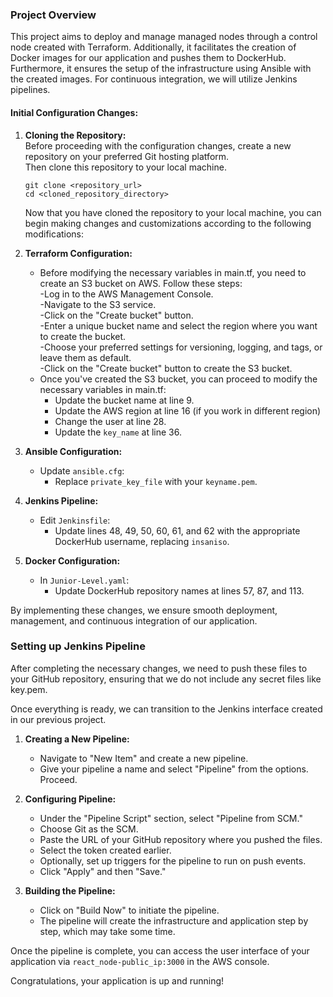 ### Project Overview

This project aims to deploy and manage managed nodes through a control node created with Terraform. Additionally, it facilitates the creation of Docker images for our application and pushes them to DockerHub. Furthermore, it ensures the setup of the infrastructure using Ansible with the created images. For continuous integration, we will utilize Jenkins pipelines.

#### Initial Configuration Changes:  
1. **Cloning the Repository:**   
   Before proceeding with the configuration changes, create a new repository on your preferred Git hosting platform.  
   Then clone this repository to your local machine.  
   ``` 
   git clone <repository_url>  
   cd <cloned_repository_directory>
   ``` 
   Now that you have cloned the repository to your local machine, you can begin making changes and customizations according to the following modifications:  

2. **Terraform Configuration:**
   - Before modifying the necessary variables in main.tf, you need to create an S3 bucket on AWS. Follow these steps:  
      -Log in to the AWS Management Console.  
      -Navigate to the S3 service.  
      -Click on the "Create bucket" button.  
      -Enter a unique bucket name and select the region where you want to create the bucket.  
      -Choose your preferred settings for versioning, logging, and tags, or leave them as default.  
      -Click on the "Create bucket" button to create the S3 bucket.  
   - Once you've created the S3 bucket, you can proceed to modify the necessary variables in main.tf:
     - Update the bucket name at line 9.
     - Update the AWS region at line 16 (if you work in different region)  
     - Change the user at line 28.  
     - Update the `key_name` at line 36.  

3. **Ansible Configuration:**
   - Update `ansible.cfg`:
     - Replace `private_key_file` with your `keyname.pem`.

4. **Jenkins Pipeline:**
   - Edit `Jenkinsfile`:
     - Update lines 48, 49, 50, 60, 61, and 62 with the appropriate DockerHub username, replacing `insaniso`.

5. **Docker Configuration:**
   - In `Junior-Level.yaml`:
     - Update DockerHub repository names at lines 57, 87, and 113.

By implementing these changes, we ensure smooth deployment, management, and continuous integration of our application.

### Setting up Jenkins Pipeline

After completing the necessary changes, we need to push these files to your GitHub repository, ensuring that we do not include any secret files like key.pem.

Once everything is ready, we can transition to the Jenkins interface created in our previous project.

1. **Creating a New Pipeline:**
   - Navigate to "New Item" and create a new pipeline.
   - Give your pipeline a name and select "Pipeline" from the options. Proceed.

2. **Configuring Pipeline:**
   - Under the "Pipeline Script" section, select "Pipeline from SCM."
   - Choose Git as the SCM.
   - Paste the URL of your GitHub repository where you pushed the files.
   - Select the token created earlier.
   - Optionally, set up triggers for the pipeline to run on push events.
   - Click "Apply" and then "Save."

3. **Building the Pipeline:**
   - Click on "Build Now" to initiate the pipeline.
   - The pipeline will create the infrastructure and application step by step, which may take some time.

Once the pipeline is complete, you can access the user interface of your application via `react_node-public_ip:3000` in the AWS console.

Congratulations, your application is up and running! 

